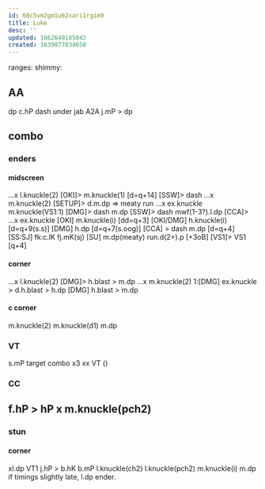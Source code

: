 ```yaml
---
id: 60c5vm2gm1u62xari1rgim9
title: Luke
desc: ''
updated: 1662649105042
created: 1639077034658
---
```

ranges:
shimmy:

## AA
dp
c.hP
dash under jab
A2A j.mP > dp
## combo
### enders
#### midscreen
...x l.knuckle(2)
  [OKI]> m.knuckle(1) [d=q+14]
  [SSW]> dash
...x m.knuckle(2)
  [SETUP]> d.m.dp => meaty run
...x ex.knuckle m.knuckle(VS1:1)
  [DMG]> dash m.dp
  [SSW]> dash mwf(1-3?).l.dp
  [CCA]> 
...x ex.knuckle
  [OKI] m.knuckle(i) [dd=q+3]
  [OKI/DMG] h.knuckle(i) [d=q+9(s.s)]
  [DMG] h.dp [d=q+7(s.oog)]
  [CCA] > dash m.dp [d=q+4]
  [SS:SJ] fk:c.lK fj.mK(sj)
  [SU] m.dp(meaty) run.d(2+).p [+3oB]
  [VS1]> VS1 [q+4] 
#### corner
...x l.knuckle(2)
  [DMG]> h.blast > m.dp
...x m.knuckle(2)
  1:[DMG] ex.knuckle > d.h.blast > h.dp
  [DMG] h.blast > m.dp
#### c corner
m.knuckle(2) m.knuckle(d1) m.dp

### VT
s.mP target combo x3 xx VT ()

### CC
f.hP > hP x m.knuckle(pch2)
  - 
### stun
#### corner
xl.dp VT1 j.hP > b.hK b.mP l.knuckle(ch2) l.knuckle(pch2) m.knuckle(i) m.dp
  if timings slightly late, l.dp ender.

